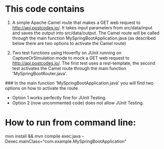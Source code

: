 # This code contains
1. A simple Apache Camel route that makes a GET web request to  http://api.postcodes.io/. 
It takes input parameters from src/data/input and saves the output into src/data/output. 
The Camel route will be called through the main function MySpringBootApplication.java 
(as described below there are two options to activate the Camel route)

2. Two test functions using Hoverfly on JUnit running on CaptureOrSimulation mode to mock a GET 
web request to http://api.postcodes.io/.
The first test uses a rest-template, the second test activates the Camel route through the main 
function 'MySpringBootRouter.java'.

### In the main function 'MySpringBootApplication.java' you will find two options on how to activate the route.
- Option 1 works perfectly fine for JUnit Testing. 
- Option 2 (now uncommented code) does not allow JUnit Testing. 


# How to run from command line:

mvn install && mvn compile exec:java -Dexec.mainClass="com.example.MySpringBootApplication"

